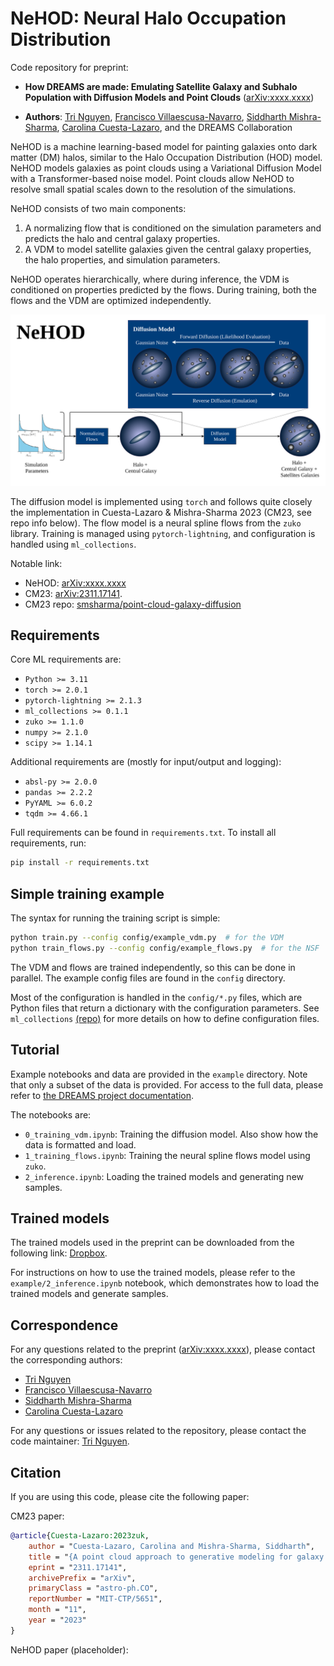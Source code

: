# NeHOD: Neural Halo Occupation Distribution
Code repository for preprint:

- **How DREAMS are made: Emulating Satellite Galaxy and Subhalo Population
  with Diffusion Models and Point Clouds** ([arXiv:xxxx.xxxx](https://arxiv.org/abs/xxxx.xxxx))

- **Authors**: [Tri Nguyen](mailto:tnguy@mit.edu), [Francisco Villaescusa-Navarro](fvillaescusa@flatironinstitute.org), [Siddharth Mishra-Sharma](smsharma@mit.edu), [Carolina Cuesta-Lazaro](cuestalz@mit.edu), and the DREAMS Collaboration


NeHOD is a machine learning-based model for painting galaxies onto dark matter (DM) halos, similar to the Halo Occupation Distribution (HOD) model.
NeHOD models galaxies as point clouds using a Variational Diffusion Model with a Transformer-based noise model.
Point clouds allow NeHOD to resolve small spatial scales down to the resolution of the simulations.

NeHOD consists of two main components:
1. A normalizing flow that is conditioned on the simulation parameters and predicts the halo and central galaxy properties.
2. A VDM to model satellite galaxies given the central galaxy properties, the halo properties, and simulation parameters.

NeHOD operates hierarchically, where during inference, the VDM is conditioned on properties predicted by the flows.
During training, both the flows and the VDM are optimized independently.

![NeHOD flowchart](nehod.png)


The diffusion model is implemented using `torch` and follows quite closely the implementation in Cuesta-Lazaro & Mishra-Sharma 2023 (CM23, see repo info below).
The flow model is a neural spline flows from the `zuko` library.
Training is managed using `pytorch-lightning`, and configuration is handled using `ml_collections`.

Notable link:
- NeHOD: [arXiv:xxxx.xxxx](https://arxiv.org/abs/xxxx.xxxx)
- CM23: [arXiv:2311.17141](https://arxiv.org/abs/2311.17141).
- CM23 repo: [smsharma/point-cloud-galaxy-diffusion](https://github.com/smsharma/point-cloud-galaxy-diffusion)

## Requirements
Core ML requirements are:
- `Python >= 3.11`
- `torch >= 2.0.1`
- `pytorch-lightning >= 2.1.3`
- `ml_collections >= 0.1.1`
- `zuko >= 1.1.0`
- `numpy >= 2.1.0`
- `scipy >= 1.14.1`

Additional requirements are (mostly for input/output and logging):
- `absl-py >= 2.0.0`
- `pandas >= 2.2.2`
- `PyYAML >= 6.0.2`
- `tqdm >= 4.66.1`


Full requirements can be found in `requirements.txt`. To install all requirements, run:
```bash
pip install -r requirements.txt
```

## Simple training example
The syntax for running the training script is simple:
```bash
python train.py --config config/example_vdm.py  # for the VDM
python train_flows.py --config config/example_flows.py  # for the NSF
```
The VDM and flows are trained independently, so this can be done in parallel.
The example config files are found in the `config` directory.

Most of the configuration is handled in the `config/*.py` files, which are Python files that return a dictionary with the configuration parameters.
See `ml_collections` [(repo)](https://github.com/google/ml_collections) for more details on how to define configuration files.

## Tutorial
Example notebooks and data are provided in the `example` directory. Note that only a subset of the data is provided. For access to the full data, please refer to [the DREAMS project documentation](https://dreams-project.readthedocs.io/).

The notebooks are:
- `0_training_vdm.ipynb`: Training the diffusion model. Also show how the data is formatted and load.
- `1_training_flows.ipynb`: Training the neural spline flows model using `zuko`.
- `2_inference.ipynb`: Loading the trained models and generating new samples.

## Trained models

The trained models used in the preprint can be downloaded from the following link:
[Dropbox](https://www.dropbox.com/scl/fi/2lvkuuivpju8x1hhhh9qn/trained-models.zip?rlkey=yvmajri3zsd8rukd6tj0cflpw&st=aaxw9wi1&dl=0).


For instructions on how to use the trained models, please refer to the `example/2_inference.ipynb` notebook, which demonstrates how to load the trained models and generate samples.

## Correspondence
For any questions related to the preprint ([arXiv:xxxx.xxxx](https://arxiv.org/abs/xxxx.xxxx)), please contact the corresponding authors:
- [Tri Nguyen](mailto:tnguy@mit.edu)
- [Francisco Villaescusa-Navarro](fvillaescusa@flatironinstitute.org)
- [Siddharth Mishra-Sharma](smsharma@mit.edu)
- [Carolina Cuesta-Lazaro](cuestalz@mit.edu)

For any questions or issues related to the repository, please contact the code maintainer: [Tri Nguyen](mailto:tnguy@mit.edu).

## Citation
If you are using this code, please cite the following paper:

CM23 paper:
```bibtex
@article{Cuesta-Lazaro:2023zuk,
    author = "Cuesta-Lazaro, Carolina and Mishra-Sharma, Siddharth",
    title = "{A point cloud approach to generative modeling for galaxy surveys at the field level}",
    eprint = "2311.17141",
    archivePrefix = "arXiv",
    primaryClass = "astro-ph.CO",
    reportNumber = "MIT-CTP/5651",
    month = "11",
    year = "2023"
}
```

NeHOD paper (placeholder):
```bibtex
```